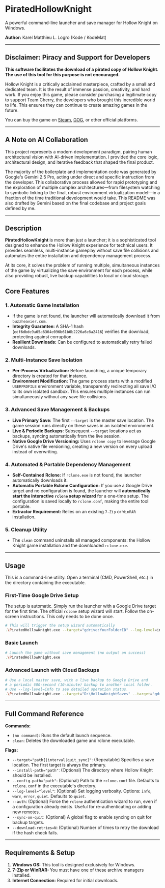 # PiratedHollowKnight

A powerful command-line launcher and save manager for Hollow Knight on Windows.

**Author:** Karel Matthieu L. Logro (Kode / KodeMat)

---

## Disclaimer: Piracy and Support for Developers

**This software facilitates the download of a pirated copy of Hollow Knight. The use of this tool for this purpose is not encouraged.**

Hollow Knight is a critically acclaimed masterpiece, crafted by a small and dedicated team. It is the result of immense passion, creativity, and hard work. If you enjoy this game, please consider purchasing a legitimate copy to support Team Cherry, the developers who brought this incredible world to life. This ensures they can continue to create amazing games in the future.

You can buy the game on [Steam](https://store.steampowered.com/app/367520/Hollow_Knight/), [GOG](https://www.gog.com/game/hollow_knight), or other official platforms.

---

## A Note on AI Collaboration

This project represents a modern development paradigm, pairing human architectural vision with AI-driven implementation. I provided the core logic, architectural design, and iterative feedback that shaped the final product.

The majority of the boilerplate and implementation code was generated by Google's Gemini 2.5 Pro, acting under direct and specific instruction from the developer. This collaborative process allowed for rapid prototyping and the exploration of multiple complex architectures—from filesystem watching to symbolic linking to the final, robust environment virtualization model—in a fraction of the time traditional development would take. This README was also drafted by Gemini based on the final codebase and project goals defined by me.

---

## Description

**PiratedHollowKnight** is more than just a launcher; it is a sophisticated tool designed to enhance the Hollow Knight experience for technical users. It provides seamless, multi-instance gameplay without save file collisions and automates the entire installation and dependency management process.

At its core, it solves the problem of running multiple, simultaneous instances of the game by virtualizing the save environment for each process, while also providing robust, live backup capabilities to local or cloud storage.

## Core Features

### 1. Automatic Game Installation
- If the game is not found, the launcher will automatically download it from `buzzheavier.com`.
- **Integrity Guarantee:** A SHA-1 hash (`edf6dbde9a65a6304e096b61b0b2226a6e8a2416`) verifies the download, protecting against corruption.
- **Resilient Downloads:** Can be configured to automatically retry failed downloads.

### 2. Multi-Instance Save Isolation
- **Per-Process Virtualization:** Before launching, a unique temporary directory is created for that instance.
- **Environment Modification:** The game process starts with a modified `USERPROFILE` environment variable, transparently redirecting all save I/O to its own isolated sandbox. This ensures multiple instances can run simultaneously without any save file collisions.

### 3. Advanced Save Management & Backups
- **Live Primary Save:** The first `--target` is the master save location. The game session runs directly on these saves in an isolated environment.
- **Live & Periodic Backups:** Subsequent `--target` locations act as backups, syncing automatically from the live session.
- **Native Google Drive Versioning:** Uses `rclone copy` to leverage Google Drive's native file versioning, creating a new version on every upload instead of overwriting.

### 4. Automated & Portable Dependency Management
- **Self-Contained Rclone:** If `rclone.exe` is not found, the launcher automatically downloads it.
- **Automatic Portable Rclone Configuration:** If you use a Google Drive target and no configuration is found, the launcher will **automatically start the interactive `rclone` setup wizard** for a one-time setup. The configuration is saved locally to `rclone.conf`, making the entire tool portable.
- **Extractor Requirement:** Relies on an existing `7-Zip` or `WinRAR` installation.

### 5. Cleanup Utility
- The `clean` command uninstalls all managed components: the Hollow Knight game installation and the downloaded `rclone.exe`.

---

## Usage

This is a command-line utility. Open a terminal (CMD, PowerShell, etc.) in the directory containing the executable.

### First-Time Google Drive Setup
The setup is automatic. Simply run the launcher with a Google Drive target for the first time. The official `rclone` setup wizard will start. Follow the on-screen instructions. This only needs to be done once.
```sh
# This will trigger the setup wizard automatically
.\PiratedHollowKnight.exe --target="gdrive:YourFolderID" --log-level=info
```

### Basic Launch
```sh
# Launch the game without save management (no output on success)
.\PiratedHollowKnight.exe
```

### Advanced Launch with Cloud Backups
```sh
# Use a local master save, with a live backup to Google Drive and
# a periodic 600-second (10-minute) backup to another local folder.
# Use --log-level=info to see detailed operation status.
.\PiratedHollowKnight.exe --target="D:\HollowKnightSaves" --target="gdrive:YourFolderID|0|true" --target="E:\Backups|600" --log-level=info
```

---

## Full Command Reference

**Commands:**
- `(no command)`: Runs the default launch sequence.
- `clean`: Deletes the downloaded game and rclone executable.

**Flags:**
- `--target="path[|interval|quit_sync]"`: (Repeatable) Specifies a save location. The first target is always the primary.
- `--install-path="path"`: (Optional) The directory where Hollow Knight should be installed.
- `--config-path="path"`: (Optional) Path to the `rclone.conf` file. Defaults to `rclone.conf` in the executable's directory.
- `--log-level="level"`: (Optional) Set logging verbosity. Options: `info`, `warn`, `error`, `quiet`. Defaults to `quiet`.
- `--auth`: (Optional) Force the `rclone` authentication wizard to run, even if a configuration already exists. Useful for re-authenticating or adding new remotes.
- `--sync-on-quit`: (Optional) A global flag to enable syncing on quit for backup targets.
- `--download-retries=N`: (Optional) Number of times to retry the download if the hash check fails.

---

## Requirements & Setup

1.  **Windows OS:** This tool is designed exclusively for Windows.
2.  **7-Zip or WinRAR:** You must have one of these archive managers installed.
3.  **Internet Connection:** Required for initial downloads.